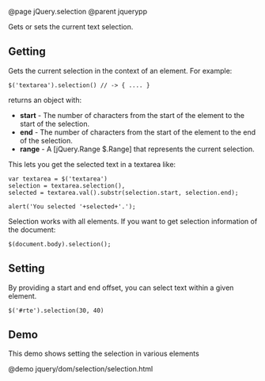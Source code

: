 @page jQuery.selection
@parent jquerypp

Gets or sets the current text selection.

## Getting

Gets the current selection in the context of an element.  For example:
 
	$('textarea').selection() // -> { .... }
     
returns an object with:
 
- __start__ - The number of characters from the start of the element to the start of the selection.
- __end__ - The number of characters from the start of the element to the end of the selection.
- __range__ - A [jQuery.Range $.Range] that represents the current selection.
 
This lets you get the selected text in a textarea like:
 
	var textarea = $('textarea')
	selection = textarea.selection(),
	selected = textarea.val().substr(selection.start, selection.end);
       
	alert('You selected '+selected+'.');
     
Selection works with all elements.  If you want to get selection information of the document:
 
	$(document.body).selection();
     
## Setting
 
By providing a start and end offset, you can select text within a given element.
 
	$('#rte').selection(30, 40)
 
## Demo
 
This demo shows setting the selection in various elements
 
@demo jquery/dom/selection/selection.html
